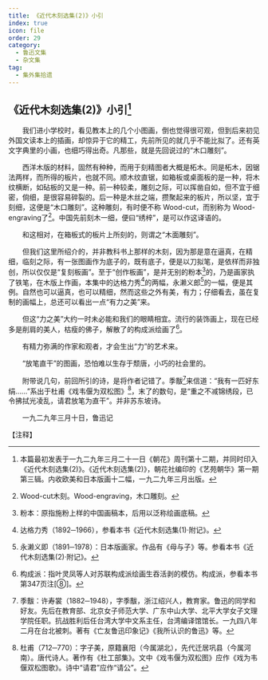 ```yaml
---
title: 《近代木刻选集(2)》小引
index: true
icon: file
order: 29
category:
  - 鲁迅文集
  - 杂文集
tag:  
  - 集外集拾遗
---
```


## 《近代木刻选集(2)》小引[^①]

　　我们进小学校时，看见教本上的几个小图画，倒也觉得很可观，但到后来初见外国文读本上的插画，却惊异于它的精工，先前所见的就几乎不能比拟了。还有英文字典里的小画，也细巧得出奇。凡那些，就是先回说过的“木口雕刻”。

　　西洋木版的材料，固然有种种，而用于刻精图者大概是柘木。同是柘木，因锯法两样，而所得的板片，也就不同。顺木纹直锯，如箱板或桌面板的是一种，将木纹横断，如砧板的又是一种。前一种较柔，雕刻之际，可以挥凿自如，但不宜于细密，倘细，是很容易碎裂的。后一种是木丝之端，攒聚起来的板片，所以坚，宜于刻细，这便是“木口雕刻”。这种雕刻，有时便不称 Wood-cut，而别称为 Wood-engraving了[^②]。中国先前刻木一细，便曰“绣梓”，是可以作这译语的。

　　和这相对，在箱板式的板片上所刻的，则谓之“木面雕刻”。

　　但我们这里所绍介的，并非教科书上那样的木刻，因为那是意在逼真，在精细，临刻之际，有一张图画作为底子的，既有底子，便是以刀拟笔，是依样而非独创，所以仅仅是“复刻板画”。至于“创作板画”，是并无别的粉本[^③]的，乃是画家执了铁笔，在木版上作画，本集中的达格力秀[^④]的两幅，永濑义郎[^⑤]的一幅，便是其例。自然也可以逼真，也可以精细，然而这些之外有美，有力；仔细看去，虽在复制的画幅上，总还可以看出一点“有力之美”来。

　　但这“力之美”大约一时未必能和我们的眼睛相宜。流行的装饰画上，现在已经多是削肩的美人，枯瘦的佛子，解散了的构成派绘画了[^⑥]。

　　有精力弥满的作家和观者，才会生出“力”的艺术来。

　　“放笔直干”的图画，恐怕难以生存于颓唐，小巧的社会里的。

　　附带说几句，前回所引的诗，是将作者记错了。季黻[^⑦]来信道：“我有一匹好东绢……”系出于杜甫《戏韦偃为双松图》[^⑧]，末了的数句，是“重之不减锦绣段，已令拂拭光凌乱，请君放笔为直干”。并非苏东坡诗。

　　一九二九年三月十日，鲁迅记

【注释】

[^①]: 本篇最初发表于一九二九年三月二十一日《朝花》周刊第十二期，并同时印入《近代木刻选集(2)》。《近代木刻选集(2)》，朝花社编印的《艺苑朝华》第一期第三辑。内收欧美和日本版画十二幅，一九二九年三月出版。

[^②]: Wood-cut木刻。Wood-engraving，木口雕刻。

[^③]: 粉本：原指施粉上样的中国画稿本，后用以泛称绘画底稿。

[^④]: 达格力秀（1892─1966），参看本书《近代木刻选集(1)·附记》。

[^⑤]: 永濑义即（1891─1978）：日本版画家。作品有《母与子》等。参看本书《近代木刻选集(2)·附记》。

[^⑥]: 构成派：指叶灵凤等人对苏联构成派绘画生吞活剥的模仿。构成派，参看本书第347页注[⑧]。

[^⑦]: 季黻：许寿裳（1882─1948），字季黻，浙江绍兴人，教育家。鲁迅的同学和好友。先后在教育部、北京女子师范大学、广东中山大学、北平大学女子文理学院任职。抗战胜利后任台湾大学中文系主任，台湾编译馆馆长。一九四八年二月在台北被刺。著有《亡友鲁迅印象记》《我所认识的鲁迅》等。

[^⑧]: 杜甫（712─770）：字子美，原籍襄阳（今属湖北），先代迁居巩县（今属河南）。唐代诗人。著作有《杜工部集》。文中《戏韦偃为双松图》应作《戏为韦偃双松图歌》。诗中“请君”应作“请公”。
